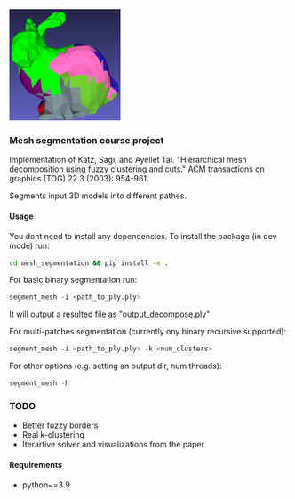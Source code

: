 <img src="examples/images/output_decompose_bunny4_k3.png" width="200" height="200">

### Mesh segmentation course project

Implementation of Katz, Sagi, and Ayellet Tal. "Hierarchical mesh decomposition using fuzzy clustering and cuts." ACM transactions on graphics (TOG) 22.3 (2003): 954-961. 

Segments input 3D models into different pathes.

#### Usage
You dont need to install any dependencies. To install the package (in dev mode) run:
```bash
cd mesh_segmentation && pip install -e .
```

For basic binary segmentation run:
```python
segment_mesh -i <path_to_ply.ply>
```
It will output a resulted file as "output_decompose.ply"

For multi-patches segmentation (currently ony binary recursive supported):
```python
segment_mesh -i <path_to_ply.ply> -k <num_clusters>
```

For other options (e.g. setting an output dir, num threads):
```python
segment_mesh -h
```

### TODO
- Better fuzzy borders
- Real k-clustering
- Iterartive solver and visualizations from the paper

#### Requirements
- python~=3.9
